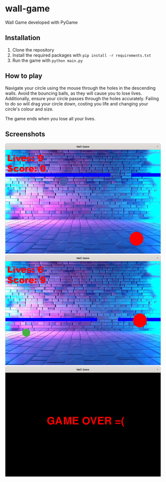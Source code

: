 # wall-game

Wall Game developed with PyGame


## Installation

1. Clone the repository
2. Install the required packages with `pip install -r requirements.txt`
3. Run the game with `python main.py`


## How to play

Navigate your circle using the mouse through the holes in the descending walls. 
Avoid the bouncing balls, as they will cause you to lose lives. 
Additionally, ensure your circle passes through the holes accurately. 
Failing to do so will drag your circle down, costing you life and changing your circle's colour and size. 

The game ends when you lose all your lives.  


## Screenshots

<img src="./screenshots/1.png" alt="Game Start">
<img src="./screenshots/2.png" alt="Game Play">
<img src="./screenshots/3.png" alt="Game Over">
